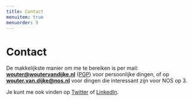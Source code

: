 ```yaml
---
title: Contact
menuitem: true
menuorder: 9
---
```


# Contact
De makkelijkste manier om me te bereiken is per mail:
**wouter@woutervandijke.nl** ([PGP](https://pgp.mit.edu/pks/lookup?search=0x25F66E03&op=vindex)) voor persoonlijke dingen, of op **wouter.van.dijke@nos.nl** voor dingen die interessant zijn voor NOS op 3.

Je kunt me ook vinden op [Twitter](https://www.twitter.com/woutervd) of [LinkedIn](https://www.linkedin.com/in/woutervandijke/).
